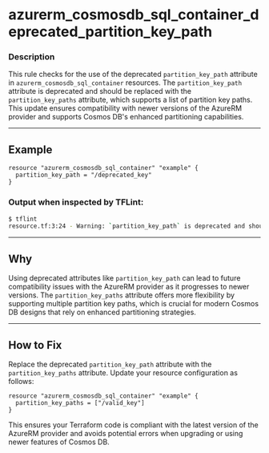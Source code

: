 
# azurerm_cosmosdb_sql_container_deprecated_partition_key_path

### Description

This rule checks for the use of the deprecated `partition_key_path` attribute in `azurerm_cosmosdb_sql_container` resources. The `partition_key_path` attribute is deprecated and should be replaced with the `partition_key_paths` attribute, which supports a list of partition key paths. This update ensures compatibility with newer versions of the AzureRM provider and supports Cosmos DB's enhanced partitioning capabilities.

---

## Example

```hcl
resource "azurerm_cosmosdb_sql_container" "example" {
  partition_key_path = "/deprecated_key"
}
```

### Output when inspected by TFLint:

```bash
$ tflint
resource.tf:3:24 - Warning: `partition_key_path` is deprecated and should be replaced with `partition_key_paths`.
```

---

## Why

Using deprecated attributes like `partition_key_path` can lead to future compatibility issues with the AzureRM provider as it progresses to newer versions. The `partition_key_paths` attribute offers more flexibility by supporting multiple partition key paths, which is crucial for modern Cosmos DB designs that rely on enhanced partitioning strategies.

---

## How to Fix

Replace the deprecated `partition_key_path` attribute with the `partition_key_paths` attribute. Update your resource configuration as follows:

```hcl
resource "azurerm_cosmosdb_sql_container" "example" {
  partition_key_paths = ["/valid_key"]
}
```

This ensures your Terraform code is compliant with the latest version of the AzureRM provider and avoids potential errors when upgrading or using newer features of Cosmos DB.
